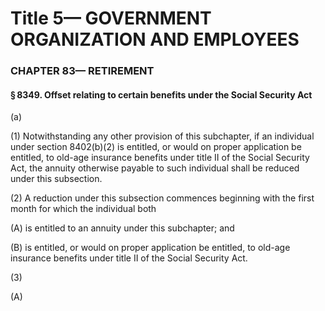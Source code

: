 
# Title 5— GOVERNMENT ORGANIZATION AND EMPLOYEES
### CHAPTER 83— RETIREMENT
#### § 8349. Offset relating to certain benefits under the Social Security Act

(a)

(1) Notwithstanding any other provision of this subchapter, if an individual under section 8402(b)(2) is entitled, or would on proper application be entitled, to old-age insurance benefits under title II of the Social Security Act, the annuity otherwise payable to such individual shall be reduced under this subsection.

(2) A reduction under this subsection commences beginning with the first month for which the individual both

(A) is entitled to an annuity under this subchapter; and

(B) is entitled, or would on proper application be entitled, to old-age insurance benefits under title II of the Social Security Act.

(3)

(A)
